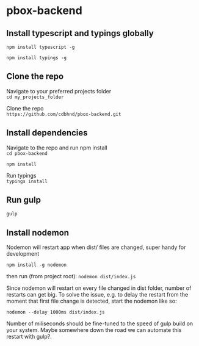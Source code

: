 # pbox-backend

## Install typescript and typings globally  
`npm install typescript -g`  

`npm install typings -g` 

## Clone the repo
Navigate to your preferred projects folder  
`cd my_projects_folder`  

Clone the repo  
`https://github.com/cdbhnd/pbox-backend.git`  
  
## Install dependencies  

Navigate to the repo and run npm install  
`cd pbox-backend`  

`npm install`  

Run typings  
`typings install`

## Run gulp  
`gulp`  

## Install nodemon

Nodemon will restart app when dist/ files are changed, super handy for development

`npm install -g nodemon`

then run (from project root):
`nodemon dist/index.js`

Since nodemon will restart on every file changed in dist folder, number of restarts can get big. To solve the issue, e.g. to delay the restart from the moment that first file change is detected, start the nodemon like so:

`nodemon --delay 1000ms dist/index.js`

Number of miliseconds should be fine-tuned to the speed of gulp build on your system. Maybe somewhere down the road we can automate this restart with gulp?.